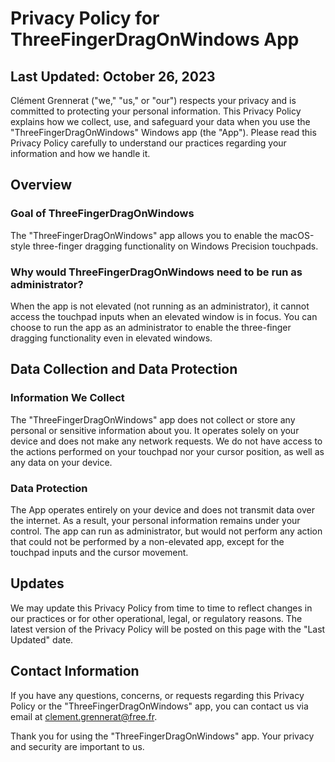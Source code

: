 ﻿# Privacy Policy for ThreeFingerDragOnWindows App

## Last Updated: October 26, 2023

Clément Grennerat ("we," "us," or "our") respects your privacy and is committed to protecting your personal information. This Privacy Policy explains how we collect, use, and safeguard your data when you use the "ThreeFingerDragOnWindows" Windows app (the "App"). Please read this Privacy Policy carefully to understand our practices regarding your information and how we handle it.

## Overview

### Goal of ThreeFingerDragOnWindows
The "ThreeFingerDragOnWindows" app allows you to enable the macOS-style three-finger dragging functionality on Windows Precision touchpads.

### Why would ThreeFingerDragOnWindows need to be run as administrator?
When the app is not elevated (not running as an administrator), it cannot access the touchpad inputs when an elevated window is in focus. You can choose to run the app as an administrator to enable the three-finger dragging functionality even in elevated windows.

## Data Collection and Data Protection
### Information We Collect
The "ThreeFingerDragOnWindows" app does not collect or store any personal or sensitive information about you. It operates solely on your device and does not make any network requests. We do not have access to the actions performed on your touchpad nor your cursor position, as well as any data on your device.

### Data Protection
The App operates entirely on your device and does not transmit data over the internet. As a result, your personal information remains under your control.
The app can run as administrator, but would not perform any action that could not be performed by a non-elevated app, except for the touchpad inputs and the cursor movement.

## Updates
We may update this Privacy Policy from time to time to reflect changes in our practices or for other operational, legal, or regulatory reasons. The latest version of the Privacy Policy will be posted on this page with the "Last Updated" date.

## Contact Information
If you have any questions, concerns, or requests regarding this Privacy Policy or the "ThreeFingerDragOnWindows" app, you can contact us via email at clement.grennerat@free.fr.

Thank you for using the "ThreeFingerDragOnWindows" app. Your privacy and security are important to us.
